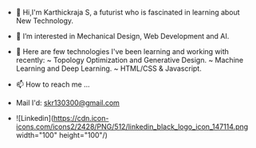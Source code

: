 - 👋 Hi,I'm Karthickraja S, a futurist who is fascinated in learning about New Technology.
- 👀 I’m interested in Mechanical Design, Web Development and AI.
- 🌱 Here are few technologies I've been learning and working with recently:
           ~ Topology Optimization and Generative Design. 
           ~ Machine Learning and Deep Learning.
           ~ HTML/CSS & Javascript.
           
- 📫 How to reach me ...
- Mail I'd: skr130300@gmail.com
- ![Linkedin](https://cdn.icon-icons.com/icons2/2428/PNG/512/linkedin_black_logo_icon_147114.png width="100" height="100"/)

